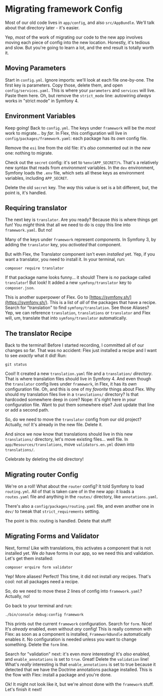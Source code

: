 # Migrating framework Config

Most of our old code lives in `app/config`, and also `src/AppBundle`. We'll talk
about that directory later - it's easier.

Yep, *most* of the work of migrating our code to the new app involves moving each
piece of config into the new location. Honestly, it's tedious and slow. But you're
going to learn a lot, and the end result is totally worth it.

## Moving Parameters

Start in `config.yml`. Ignore imports: we'll look at each file one-by-one. The
first key is parameters. Copy those, delete them, and open `config/services.yaml`.
This is where your `parameters` and `services` will live. Paste them here. Oh, but
remove the `strict_mode` line: autowiring *always* works in "strict mode" in Symfony 4.

## Environment Variables

Keep going! Back to `config.yml`. The keys under `framework` will be the *most* work
to migrate... by *far*. In Flex, this configuration will live in `config/packages/framework.yaml`:
each package has its *own* config file.

Remove the `esi` line from the old file: it's *also* commented out in the *new* one:
nothing to migrate.

Check out the `secret` config: it's set to `%env(APP_SECRET)%`. That's a relatively
new syntax that reads from *environment* variables. In the `dev` environment, Symfony
loads the `.env` file, which sets all these keys as environment variables, including
`APP_SECRET`.

Delete the old `secret` key. The *way* this value is set is a bit different, but,
the point is, it's handled.

## Requiring translator

The next key is `translator`. Are you ready? Because *this* is where things get
fun! You *might* think that all we need to do is copy this line into `framework.yaml`.
But no!

Many of the keys under `framework` represent *components*. In Symfony 3, by adding
the `translator` key, you *activated* that component.

But with Flex, the Translator component isn't even *installed* yet. Yep, if you
want a translator, you need to install it. In your terminal, run:

```terminal
composer require translator
```

If that package name looks funny... it should! There is *no* package called `translator`!
But look! It added a new `symfony/translator` key to `composer.json`.

This is another superpower of Flex. Go to [https://symfony.sh/](https://symfony.sh/).
This is a list of *all* of the packages that have a recipe. Search for "translation"
to find `symfony/translation`. See those Aliases? Yep, we can reference `translation`,
`translations` or `translator` and Flex will, um, translate that into `symfony/translator`
automatically.

## The translator Recipe

Back to the terminal! Before I started recording, I committed all of our changes
so far. That was no accident: Flex just installed a recipe and I want to see *exactly*
what it did! Run:

```terminal
git status
```

Cool! It created a new `translation.yaml` file and a `translation/` *directory*.
That is where translation files should live in Symfony 4. And even though the `translator`
config lives under `framework`, in Flex, it has its *own* configuration file. Oh,
and this is one of my *favorite* things about Flex. Why should my translation files
live in a `translations/` directory? Is that hardcoded somewhere deep in core? Nope:
it's right here in *your* configuration file. Want to put them somewhere else?
Just update that line or add a second path.

So, do we need to move the `translator` config from our old project? Actually, no!
It's already in the new file. Delete it.

And since we now know that translations should live in this new `translations/`
directory, let's move existing files... well file. In `app/Resources/translations`,
move `validators.en.yml` down into `translations/`.

Celebrate by deleting the old directory!

## Migrating router Config

We're on a roll! What about the `router` config? It told Symfony to load `routing.yml`.
All of that is taken care of in the new app: it loads a `routes.yaml` file and anything
in the `routes/` directory, like `annotations.yaml`.

There's also a `config/packages/routing.yaml` file, and even another one in
`dev/` to tweak that `strict_requirements` setting.

The point is this: routing is handled. Delete that stuff!

## Migrating Forms and Validator

Next, forms! Like with translations, this activates a component that is not installed
yet. We *do* have forms in our app, so we need this and validation. Let's get them
installed:

```terminal
composer erquire form validator
```

Yep! More aliases! Perfect! This time, it did not install *any* recipes. That's cool:
not all packages need a recipe.

So, do we need to move these 2 lines of config into `framework.yaml`? Actually, no!

Go back to your terminal and run:

```terminal
./bin/console debug:config framework
```

This prints out the current `framework` configuration. Search for `form`. Nice!
It's *already* enabled, even without *any* config! This is really common with Flex:
as soon as a component is installed, `FrameworkBundle` automatically enables it.
No configuration is needed unless you want to change something. Delete the `form`
line.

Search for "validation" next: it's even *more* interesting! It's *also* enabled,
and `enable_annotations` is set to `true`. Great! Delete the `validation` line!
What's *really* interesting is that `enable_annotations` is set to true because
it detected that we have the Doctrine annotations package installed. This is the
flow with Flex: install a package and you're done.

Ok! It might not look like it, but we're almost done with the `framework` stuff.
Let's finish it next!
